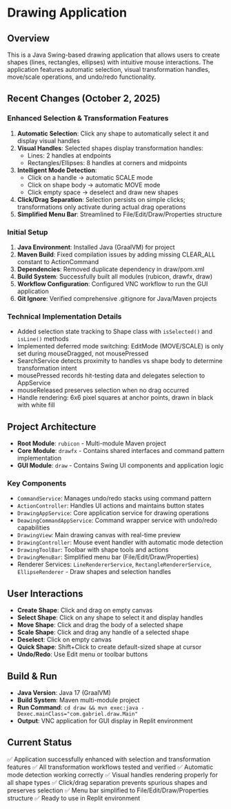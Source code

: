 # Drawing Application

## Overview
This is a Java Swing-based drawing application that allows users to create shapes (lines, rectangles, ellipses) with intuitive mouse interactions. The application features automatic selection, visual transformation handles, move/scale operations, and undo/redo functionality.

## Recent Changes (October 2, 2025)

### Enhanced Selection & Transformation Features
1. **Automatic Selection**: Click any shape to automatically select it and display visual handles
2. **Visual Handles**: Selected shapes display transformation handles:
   - Lines: 2 handles at endpoints
   - Rectangles/Ellipses: 8 handles at corners and midpoints
3. **Intelligent Mode Detection**:
   - Click on a handle → automatic SCALE mode
   - Click on shape body → automatic MOVE mode
   - Click empty space → deselect and draw new shapes
4. **Click/Drag Separation**: Selection persists on simple clicks; transformations only activate during actual drag operations
5. **Simplified Menu Bar**: Streamlined to File/Edit/Draw/Properties structure

### Initial Setup
1. **Java Environment**: Installed Java (GraalVM) for project
2. **Maven Build**: Fixed compilation issues by adding missing CLEAR_ALL constant to ActionCommand
3. **Dependencies**: Removed duplicate dependency in draw/pom.xml
4. **Build System**: Successfully built all modules (rubicon, drawfx, draw)
5. **Workflow Configuration**: Configured VNC workflow to run the GUI application
6. **Git Ignore**: Verified comprehensive .gitignore for Java/Maven projects

### Technical Implementation Details
- Added selection state tracking to Shape class with `isSelected()` and `isLine()` methods
- Implemented deferred mode switching: EditMode (MOVE/SCALE) is only set during mouseDragged, not mousePressed
- SearchService detects proximity to handles vs shape body to determine transformation intent
- mousePressed records hit-testing data and delegates selection to AppService
- mouseReleased preserves selection when no drag occurred
- Handle rendering: 6x6 pixel squares at anchor points, drawn in black with white fill

## Project Architecture
- **Root Module**: `rubicon` - Multi-module Maven project
- **Core Module**: `drawfx` - Contains shared interfaces and command pattern implementation
- **GUI Module**: `draw` - Contains Swing UI components and application logic

### Key Components
- `CommandService`: Manages undo/redo stacks using command pattern
- `ActionController`: Handles UI actions and maintains button states
- `DrawingAppService`: Core application service for drawing operations
- `DeawingCommandAppService`: Command wrapper service with undo/redo capabilities
- `DrawingView`: Main drawing canvas with real-time preview
- `DrawingController`: Mouse event handler with automatic mode detection
- `DrawingToolBar`: Toolbar with shape tools and actions
- `DrawingMenuBar`: Simplified menu bar (File/Edit/Draw/Properties)
- Renderer Services: `LineRendererService`, `RectangleRendererService`, `EllipseRenderer` - Draw shapes and selection handles

## User Interactions
- **Create Shape**: Click and drag on empty canvas
- **Select Shape**: Click on any shape to select it and display handles
- **Move Shape**: Click and drag the body of a selected shape
- **Scale Shape**: Click and drag any handle of a selected shape
- **Deselect**: Click on empty canvas
- **Quick Shape**: Shift+Click to create default-sized shape at cursor
- **Undo/Redo**: Use Edit menu or toolbar buttons

## Build & Run
- **Java Version**: Java 17 (GraalVM)
- **Build System**: Maven multi-module project
- **Run Command**: `cd draw && mvn exec:java -Dexec.mainClass="com.gabriel.draw.Main"`
- **Output**: VNC application for GUI display in Replit environment

## Current Status
✅ Application successfully enhanced with selection and transformation features
✅ All transformation workflows tested and verified
✅ Automatic mode detection working correctly
✅ Visual handles rendering properly for all shape types
✅ Click/drag separation prevents spurious shapes and preserves selection
✅ Menu bar simplified to File/Edit/Draw/Properties structure
✅ Ready to use in Replit environment
